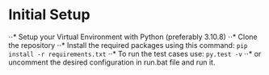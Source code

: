 # Initial Setup

⋅⋅* Setup your Virtual Environment with Python (preferably 3.10.8)
⋅⋅* Clone the repository
⋅⋅* Install the required packages using this command:
`pip install -r requirements.txt`
⋅⋅* To run the test cases use:
`py.test -v`
⋅⋅* or uncomment the desired configuration in run.bat file and run it. 

